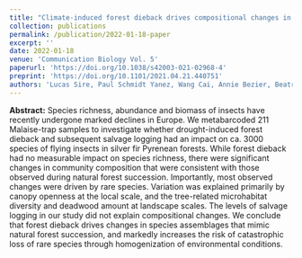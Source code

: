 ```yaml
---
title: "Climate-induced forest dieback drives compositional changes in insect communities that are more pronounced for rare species"
collection: publications
permalink: /publication/2022-01-18-paper
excerpt: ''
date: 2022-01-18
venue: 'Communication Biology Vol. 5'
paperurl: 'https://doi.org/10.1038/s42003-021-02968-4'
preprint: 'https://doi.org/10.1101/2021.04.21.440751'
authors: 'Lucas Sire, Paul Schmidt Yanez, Wang Cai, Annie Bezier, Beatrice Courtial, Jeremy Cours, Diego Fontaneto, Laurent Larrieu, Christophe Bouget, Simon Thorn, Jörg Müller, Douglas W. Yu, Michael T. Monaghan, Elisabeth A. Herniou & Carlos Lopez-Vaamonde'
---
```


**Abstract:** Species richness, abundance and biomass of insects have recently undergone marked declines in Europe. We metabarcoded 211 Malaise-trap samples to investigate whether drought-induced forest dieback and subsequent salvage logging had an impact on ca. 3000 species of flying insects in silver fir Pyrenean forests. While forest dieback had no measurable impact on species richness, there were significant changes in community composition that were consistent with those observed during natural forest succession. Importantly, most observed changes were driven by rare species. Variation was explained primarily by canopy openness at the local scale, and the tree-related microhabitat diversity and deadwood amount at landscape scales. The levels of salvage logging in our study did not explain compositional changes. We conclude that forest dieback drives changes in species assemblages that mimic natural forest succession, and markedly increases the risk of catastrophic loss of rare species through homogenization of environmental conditions.